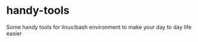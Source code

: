 handy-tools
===========

Some handy tools for linux/bash environment to make your day to day life easier
